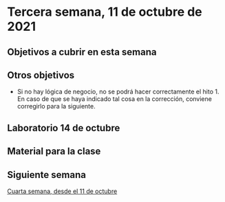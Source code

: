 # Tercera semana, 11 de octubre de 2021


## Objetivos a cubrir en esta semana


## Otros objetivos

* Si no hay lógica de negocio, no se podrá hacer correctamente el hito 1. En
  caso de que se haya indicado tal cosa en la corrección, conviene corregirlo
  para la siguiente.

## Laboratorio 14 de octubre


## Material para la clase

## Siguiente semana

[Cuarta semana, desde el 11 de octubre ](04-semana.md)
